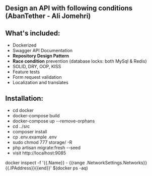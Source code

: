 ## Design an API with following conditions (AbanTether - Ali Jomehri)

## What's included:

- Dockerized
- Swagger API Documentation
- <b>Repository Design Pattern</b>
- <b>Race condition</b> prevention (database locks: both MySql & Redis)
- SOLID, DRY, OOP, KISS
- Feature tests
- Form request validation
- Localization and translates

## Installation:

- cd docker
- docker-compose build
- docker-compose up --remove-orphans
- cd ../src
- composer install
- cp .env.example .env
- sudo chmod 777 storage/ -R
- php artisan migrate:fresh --seed
- visit http://localhost:9085

docker inspect -f '{{.Name}} - {{range .NetworkSettings.Networks}}{{.IPAddress}}{{end}}' $(docker ps -aq)
